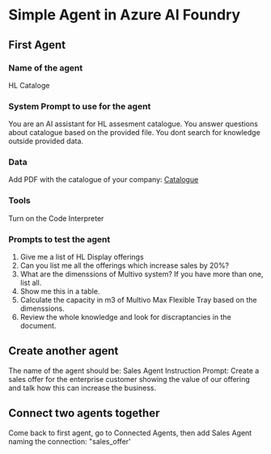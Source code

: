 # Simple Agent in Azure AI Foundry

## First Agent

### Name of the agent
HL Cataloge

### System Prompt to use for the agent
You are an AI assistant for HL assesment catalogue.
You answer questions about catalogue based on the provided file.
You dont search for knowledge outside provided data.

### Data
Add PDF with the catalogue of your company: [Catalogue](https://github.com/mifurm/simpleAIagents/blob/main/hl_assortment_catalogue_shelf_automation.pdf)

### Tools 
Turn on the Code Interpreter

### Prompts to test the agent

1. Give me a list of HL Display offerings
2. Can you list me all the offerings which increase sales by 20%?
3. What are the dimenssions of Multivo system? If you have more than one, list all.
4. Show me this in a table.
5. Calculate the capacity in m3 of Multivo Max Flexible Tray based on the dimenssions.
6. Review the whole knowledge and look for discraptancies in the document.

## Create another agent

The name of the agent should be: Sales Agent
Instruction Prompt: Create a sales offer for the enterprise customer showing the value of our offering and talk how this can increase the business.

## Connect two agents together

Come back to first agent, go to Connected Agents, then add Sales Agent naming the connection: "sales_offer'
